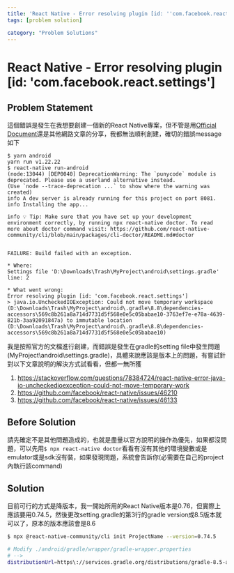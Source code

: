 ```yaml
---
title: 'React Native - Error resolving plugin [id: ''com.facebook.react.settings'']'
tags: [problem solution]

category: "Problem Solutions"
---
```


# React Native - Error resolving plugin [id: 'com.facebook.react.settings']

## Problem Statement
這個錯誤是發生在我想要創建一個新的React Native專案，但不管是用[Official Document](https://reactnative.cn/docs/environment-setup)還是其他網路文章的分享，我都無法順利創建，確切的錯誤message如下
```
$ yarn android
yarn run v1.22.22
$ react-native run-android
(node:13044) [DEP0040] DeprecationWarning: The `punycode` module is deprecated. Please use a userland alternative instead.
(Use `node --trace-deprecation ...` to show where the warning was created)
info A dev server is already running for this project on port 8081.
info Installing the app...

info 💡 Tip: Make sure that you have set up your development environment correctly, by running npx react-native doctor. To read more about doctor command visit: https://github.com/react-native-community/cli/blob/main/packages/cli-doctor/README.md#doctor


FAILURE: Build failed with an exception.

* Where:
Settings file 'D:\Downloads\Trash\MyProject\android\settings.gradle' line: 2

* What went wrong:
Error resolving plugin [id: 'com.facebook.react.settings']
> java.io.UncheckedIOException: Could not move temporary workspace (D:\Downloads\Trash\MyProject\android\.gradle\8.8\dependencies-accessors\569c8b261a8a714d7731d5f568e0e5c05babae10-3763ef7e-e78a-4639-821b-3aa92091847a) to immutable location (D:\Downloads\Trash\MyProject\android\.gradle\8.8\dependencies-accessors\569c8b261a8a714d7731d5f568e0e5c05babae10)
```
我是按照官方的文檔進行創建，而錯誤是發生在gradle的setting file中發生問題(MyProject\android\settings.gradle)，具體來說應該是版本上的問題，有嘗試針對以下文章說明的解決方式試看看，但都一無所獲
1. https://stackoverflow.com/questions/78384724/react-native-error-java-io-uncheckedioexception-could-not-move-temporary-work
2. https://github.com/facebook/react-native/issues/46210
3. https://github.com/facebook/react-native/issues/46133

## Before Solution
請先確定不是其他問題造成的，也就是盡量以官方說明的操作為優先，如果都沒問題，可以先用`$ npx react-native doctor`看看有沒有其他的環境變數或是emulator或是sdk沒有裝，如果發現問題，系統會告訴你(必需要在自己的project內執行該command)

## Solution
目前可行的方式是降版本，我一開始所用的React Native版本是0.76，但實際上應該要用0.74.5，然後更改setting.gradle的第3行的gradle version成8.5版本就可以了，原本的版本應該會是8.6
```bash
$ npx @react-native-community/cli init ProjectName --version=0.74.5

# Modify ./android/gradle/wrapper/gradle-wrapper.properties
# -->
distributionUrl=https\://services.gradle.org/distributions/gradle-8.5-all.zip
```